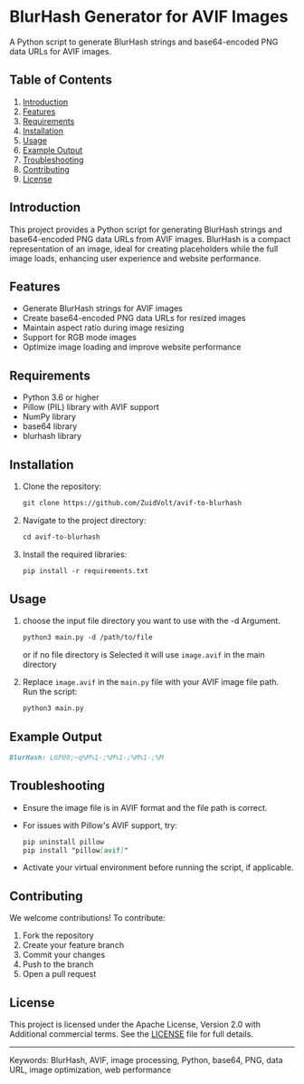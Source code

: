 
# BlurHash Generator for AVIF Images

A Python script to generate BlurHash strings and base64-encoded PNG data URLs for AVIF images.

## Table of Contents

1. [Introduction](#introduction)
2. [Features](#features)
3. [Requirements](#requirements)
4. [Installation](#installation)
5. [Usage](#usage)
6. [Example Output](#example-output)
7. [Troubleshooting](#troubleshooting)
8. [Contributing](#contributing)
9. [License](#license)

## Introduction

This project provides a Python script for generating BlurHash strings and base64-encoded PNG data URLs from AVIF images. BlurHash is a compact representation of an image, ideal for creating placeholders while the full image loads, enhancing user experience and website performance.

## Features

- Generate BlurHash strings for AVIF images
- Create base64-encoded PNG data URLs for resized images
- Maintain aspect ratio during image resizing
- Support for RGB mode images
- Optimize image loading and improve website performance

## Requirements

- Python 3.6 or higher
- Pillow (PIL) library with AVIF support
- NumPy library
- base64 library
- blurhash library

## Installation

1. Clone the repository:

   ```markdown
   git clone https://github.com/ZuidVolt/avif-to-blurhash
   ```

2. Navigate to the project directory:

   ```markdown
   cd avif-to-blurhash
   ```

3. Install the required libraries:

   ```markdown
   pip install -r requirements.txt
   ```

## Usage

1. choose the input file directory you want to use with the -d Argument.

   ```markdown
   python3 main.py -d /path/to/file
   ```

   or if no file directory is Selected it will use `image.avif` in the main directory

2. Replace `image.avif` in the `main.py` file with your AVIF image file path.
Run the script:

   ```markdown
   python3 main.py
   ```

## Example Output

```markdown
BlurHash: L6P00;~q%M%1-;%M%1-;%M%1-;%M
```

## Troubleshooting

- Ensure the image file is in AVIF format and the file path is correct.
- For issues with Pillow's AVIF support, try:

  ```markdown
  pip uninstall pillow
  pip install "pillow[avif]"
  ```

- Activate your virtual environment before running the script, if applicable.

## Contributing

We welcome contributions! To contribute:

1. Fork the repository
2. Create your feature branch
3. Commit your changes
4. Push to the branch
5. Open a pull request

## License

This project is licensed under the Apache License, Version 2.0 with Additional commercial terms. See the [LICENSE](LICENSE) file for full details.

---

Keywords: BlurHash, AVIF, image processing, Python, base64, PNG, data URL, image optimization, web performance
